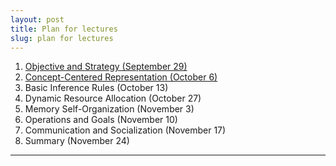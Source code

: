 ```yaml
---
layout: post
title: Plan for lectures
slug: plan for lectures
---
```


1. [Objective and Strategy (September 29)](https://github.com/AGI-course/agi-course.github.io/raw/master/Course%20material/AGI-DF-1.pdf)
2. [Concept-Centered Representation (October 6)](https://github.com/AGI-course/agi-course.github.io/raw/master/Course%20material/AGI-DF-2.pdf)
3. Basic Inference Rules (October 13)
4. Dynamic Resource Allocation (October 27)
5. Memory Self-Organization (November 3)
6. Operations and Goals (November 10)
7. Communication and Socialization (November 17)
8. Summary (November 24)

---
